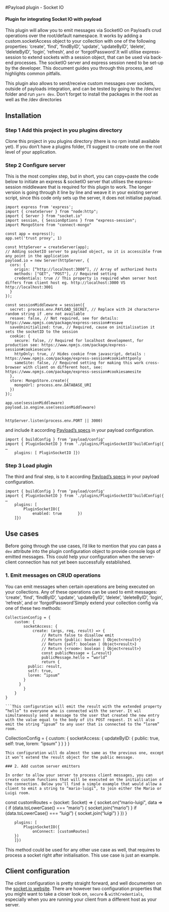 #Payload plugin - Socket IO
#### Plugin for integrating Socket IO with payload

This plugin will allow you to emit messages via SocketIO on Payload’s crud operations over the root/default namespace. It works by adding a custom.socketAccess object to your collection with one of the following properties: ‘create', ‘find', ‘findByID’, ‘update', ‘updateByID’, ‘delete’, ‘deleteByID’, ‘login’, ‘refresh’, and or ‘forgotPassword’.It will utilise express-session to extend sockets with a session object, that can be used via back-end processes. The socketIO server and express session need to be set-up by the developer. This document guides you through this process, and highlights common pitfalls.

This plugin also allows to send/receive custom messages over sockets, outside of payloads integration, and can be tested by going to the /dev/src folder and run `yarn dev`. Don’t forget to install the packages in the root as well as the /dev directories


## Installation

### Step 1 Add this project in you plugins directory

Clone this project in you plugins directory (there is no rpm install available yet). If you don’t have a plugins folder, I’ll suggest to create one on the root level of your application. 

### Step 2 Configure server

This is the most complex step, but in short, you can copy+paste the code below to initiate an express & socketIO server that utilises the express-session middleware that is required for this plugin to work. The longer version is going through it line by line and weave it in your existing server script, since this code only sets up the server, it does not initialise payload.


```
import express from 'express';
import { createServer } from "node:http";
import { Server } from "socket.io"
import session, { SessionOptions } from "express-session";
import MongoStore from "connect-mongo"

const app = express();
app.set('trust proxy', 1)

const httpServer = createServer(app);
// Adding socketIO server to payload object, so it is accessible from any point in the application
payload.io = new Server(httpServer, {
  cors: {
    origin: [“http://localhost:3000”], // Array of authorized hosts
    methods: ["GET", "POST"], // Required setting
    credentials: true // This property is required when server host differs from client host eg. http://localhost:3000 VS http://localhost:3001
  }
});

const sessionMiddleware = session({
  secret: process.env.PAYLOAD_SECRET, // Replace with 24 characters+ random string if .env not available
  resave: false, // Not required, see for details: https://www.npmjs.com/package/express-session#resave
  saveUninitialized: true, // Required, cause on initialisation it sets the socketID to the session
  cookie: {
    secure: false, // Required for localhost development, for production see: https://www.npmjs.com/package/express-session#cookiesecure
    httpOnly: true, // Hides cookie from javascript, details : https://www.npmjs.com/package/express-session#cookiehttponly
    sameSite: false, // Required setting for making this work cross-browser with client on different host, see: https://www.npmjs.com/package/express-session#cookiesamesite
  },
  store: MongoStore.create({ 
    mongoUrl: process.env.DATABASE_URI
  })
});

app.use(sessionMiddleware)
payload.io.engine.use(sessionMiddleware)


httpServer.listen(process.env.PORT || 3000)
```


and include it according [Payload’s specs](https://payloadcms.com/docs/configuration/overview) in your payload configuration.
```
import { buildConfig } from ‘payload/config'
import { PluginSocketIO } from ‘./plugins/PluginSocketIO‘buildConfig({	…
	plugins: [ PluginSocketIO ]})
```


### Step 3 Load plugin
The third and final step, is to it according [Payload’s specs](https://payloadcms.com/docs/configuration/overview) in your payload configuration.
```
import { buildConfig } from ‘payload/config'
import { PluginSocketIO } from ‘./plugins/PluginSocketIO‘buildConfig({	…
	plugins: [ 
		PluginSocketIO({
			enabled: true		})
	]})
```


## Use cases

Before going through the use cases, I’d like to mention that you can pass a `dev` attribute into the plugin configuration object to provide console logs of emitted messages. This could help your configuration when the server-client connection has not yet been successfully established.
### 1. Emit messages on CRUD operations

You can emit messages when certain operations are being executed on your collections. Any of these operations can be used to emit messages: ‘create', ‘find', ‘findByID’, ‘update', ‘updateByID’, ‘delete’, ‘deleteByID’, ‘login’, ‘refresh’, and or ‘forgotPassword’Simply extend your collection config via one of these two methods:



```
CollectionConfig = {
	custom: {
		socketAccess: {
			create: (args, req, result) => {
				// Return false to disallow emit
				// Return {public: boolean | Object<result>}
				// Return {self: boolean | Object<result>}
				// Return {<room>: boolean | Object<result>}
				const publicMessage = {…result}
				publicMessage.hello = “world”
				return {
          public: result,
          self: true,
          lorem: ”ipsum”
        }
      }
		}
	}
}

```This configuration will emit the result with the extended property “hello” to everyone who is connected with the server. It wil simultaneously send a message to the user that created the new entry with the value equal to the body of its POST request. It will also emit the string “ipsum” to any user that is connected to the “lorem” room.

```
CollectionConfig = {
	custom: {
		socketAccess: {
			updateByID: {
        public: true,
        self: true,
        lorem: ”ipsum”
      }
		}
	}
}
```
This configuration will do almost the same as the previous one, except it won’t extend the result object for the public message. 

### 2. Add custom server emitters

In order to allow your server to process client messages, you can create custom functions that will be executed on the initialisation of the connection. Below you’ll find a simple example that would allow a client to emit a string to “mario-luigi”, to join either the Mario or Luigi room.
```
const customRoutes = (socket: Socket) => {
    socket.on(“mario-luigi", data => {
       if (data.toLowerCase() === “mario”) {
            socket.join(“mario”)
        }
       if (data.toLowerCase() === “luigi”) {
            socket.join(“luigi”)
        }
    })
}


```After creating this function, you’ll need to pass it to the PluginSocketIO configuration like so:buildConfig({	…
	plugins: [ 
		PluginSocketIO({
			onConnect: [customRoutes]
    })
	]})
```
This method could be used for any other use case as well, that requires to process a socket right after initialisation. This use case is just an example.


## Client configuration

The client configuration is pretty straight forward, and well documenten on the [socket.io website](https://socket.io/docs/v4/client-api/). There are however two configuration properties that you might want to take a closer look on, `secure` & `withCredentials`, especially when you are running your client from a different host as your server.